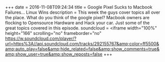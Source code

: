 +++ date = 2016-11-08T09:24:34 title = Google Pixel Sucks to Macbook Failures... Linux Wins description = This week the guys cover topics all over the place. What do you think of the google pixel? Macbook owners are flocking to Opensource Hardware and Hack your car. Just some of the great topics covered in this episode. soundcloud = <iframe width="100%" height="166" scrolling="no" frameborder="no" https://w.soundcloud.com/player/?url=https%3A//api.soundcloud.com/tracks/292155767&amp;color=ff5500&amp;auto_play=false&amp;hide_related=false&amp;show_comments=true&amp;show_user=true&amp;show_reposts=false +++
